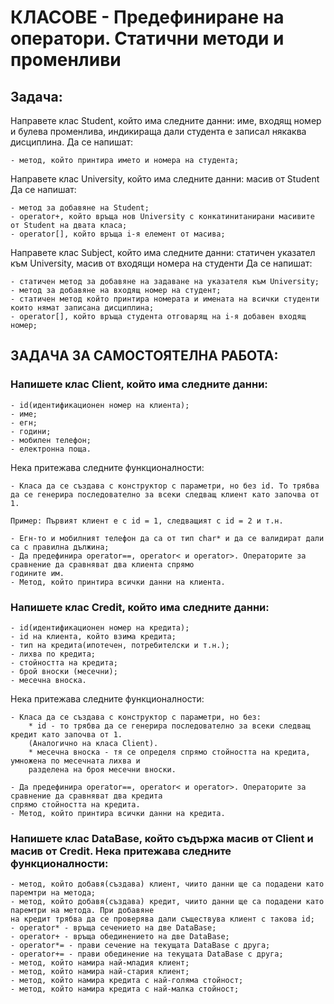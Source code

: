 #  КЛАСОВЕ - Предефиниране на оператори. Статични методи и променливи

## Задача:

Направете клас Student, който има следните данни: име, входящ номер и булева променлива, индикираща дали студента е записал някаква дисциплина.
Да се напишат:

	- метод, който принтира името и номера на студента;

Направете клас University, който има следните данни: масив от Student
Да се напишат:

	- метод за добавяне на Student;
	- operator+, който връща нов University с конкатинитанирани масивите от Student на двата класа;
	- operator[], който връща i-я елемент от масива;

Направете клас Subject, който има следните данни: статичен указател към University, масив от входящи номера на студенти
Да се напишат:

	- статичен метод за добавяне нa задаване на указателя към University;
	- метод за добавяне на входящ номер на студент;
	- статичен метод който принтира номерата и имената на всички студенти които нямат записана дисциплина;
	- оperator[], който връща студента отговарящ на i-я добавен входящ номер;



## ЗАДАЧА ЗА САМОСТОЯТЕЛНА РАБОТА:

### Напишете клас Client, който има следните данни: 
	- id(идентификационен номер на клиента);
	- име;
	- егн;
	- години;
	- мобилен телефон;
	- електронна поща. 

Нека притежава следните функционалности:

	- Класа да се създава с конструктор с параметри, но без id. То трябва да се генерира последователно за всеки следващ клиент като започва от 1. 

``` Пример: Първият клиент е с id = 1, следващият с id = 2 и т.н. ```

	- Егн-то и мобилният телефон да са от тип char* и да се валидират дали са с правилна дължина;
	- Да предефинира operator==, operator< и operator>. Операторите за сравнение да сравняват два клиента спрямо 
	годините им.
	- Метод, който принтира всички данни на клиента.


### Напишете клас Credit, който има следните данни: 
	- id(идентификационен номер на кредита);
	- id на клиента, който взима кредита;
	- тип на кредита(ипотечен, потребителски и т.н.);
	- лихва по кредита;
	- стойността на кредита;
	- брой вноски (месечни);
	- месечна вноска.

Нека притежава следните функционалности:

	- Класа да се създава с конструктор с параметри, но без:
		* id - то трябва да се генерира последователно за всеки следващ кредит като започва от 1. 
		(Аналогично на класа Client).
		* месечна вноска - тя се определя спрямо стойността на кредита, умножена по месечната лихва и 
		разделена на броя месечни вноски.

	- Да предефинира operator==, operator< и operator>. Операторите за сравнение да сравняват два кредита 
	спрямо стойността на кредита.
	- Метод, който принтира всички данни на кредита.


### Напишете клас DataBase, който съдържа масив от Client и масив от Credit. Нека притежава следните функционалности:

	- метод, който добавя(създава) клиент, чиито данни ще са подадени като паремтри на метода;
	- метод, който добавя(създава) кредит, чиито данни ще са подадени като паремтри на метода. При добавяне 
	на кредит трябва да се проверява дали съществува клиент с такова id;
	- operator* - връща сечението на две DataBase;
	- operator+ - връща обединението на две DataBase;
	- operator*= - прави сечение на текущата DataBase с друга;
	- operator+= - прави обединение на текущата DataBase с друга;
	- метод, който намира най-младия клиент;
	- метод, който намира най-стария клиент;
	- метод, който намира кредита с най-голяма стойност;
	- метод, който намира кредита с най-малка стойност;

